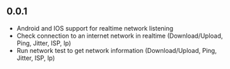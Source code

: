 ## 0.0.1

- Android and IOS support for realtime network listening
- Check connection to an internet network in realtime (Download/Upload, Ping, Jitter, ISP, Ip)
- Run network test to get network information (Download/Upload, Ping, Jitter, ISP, Ip)
